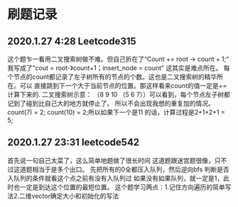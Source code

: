 刷题记录
============

2020.1.27 4:28   Leetcode315
------------------
这个题乍一看用二叉搜索树做不难。但自己折在了“Count += root -> count + 1;“
我写成了"cout = root-》count+1；insert_node = count" 这其实是难点所在。
每个节点的count都记录了左子树所有的节点的个数。这也是二叉搜索树的精华所在。可以
直接跳到下一个大于当前节点的位置。那这样看来count的值一定是+=计算下来的.
二叉搜索树示意：
 （8 9 10 （5 6 7））可以看到，每个节点左子树都记到了碰到比自己大的地方就停止了。
 所以不会出现我想的重复加的情况。count(7) = 2; count(10) = 2;所以如果下一个是11
 的话，计算过程是2+1+2+1 = 5;
 
2020.1.27 23:31   leetcode542
--------------------
首先说一句自己太菜了，这么简单地题做了很长时间
这道题跟迷宫题很像，只不过这道题相当于是多个出口。
先把所有的0全都压入队列，然后逆向bfs
判断是否入队列的条件就看这个点之前有没有入队列过
如果没有如果队列，就一定是1，此时也一定是到达这个位置的最短位置。
这个题学习两点：1.记住方向遍历的简单写法2.二维vector确定大小和初始化的写法

